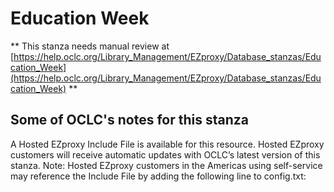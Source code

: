 # Education Week
** This stanza needs manual review at [https://help.oclc.org/Library_Management/EZproxy/Database_stanzas/Education_Week](https://help.oclc.org/Library_Management/EZproxy/Database_stanzas/Education_Week) **

## Some of OCLC's notes for this stanza

A Hosted EZproxy Include File is available for this resource. Hosted EZproxy customers will receive automatic updates with OCLC&rsquo;s latest version of this stanza. Note: Hosted EZproxy customers in the Americas using self-service may reference the Include File by adding the following line to config.txt:

&nbsp;
